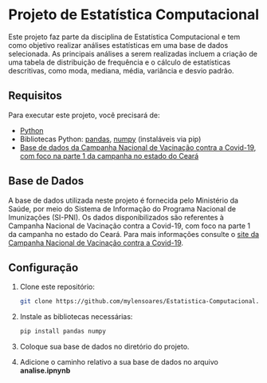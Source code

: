 # Projeto de Estatística Computacional

Este projeto faz parte da disciplina de Estatística Computacional e tem como objetivo realizar análises estatísticas em uma base de dados selecionada. As principais análises a serem realizadas incluem a criação de uma tabela de distribuição de frequência e o cálculo de estatísticas descritivas, como moda, mediana, média, variância e desvio padrão.

## Requisitos

Para executar este projeto, você precisará de:

- [Python](https://www.python.org/)
- Bibliotecas Python: [pandas](https://pandas.pydata.org/), [numpy](https://numpy.org/) (instaláveis via pip)
- [Base de dados da Campanha Nacional de Vacinação contra a Covid-19, com foco na parte 1 da campanha no estado do Ceará](https://s3.sa-east-1.amazonaws.com/ckan.saude.gov.br/SIPNI/COVID/uf/uf%3DCE/part-00000-1c1eb500-0db5-43f8-8efd-a6c39f7bb2b8.c000.csv)

## Base de Dados

A base de dados utilizada neste projeto é fornecida pelo Ministério da Saúde, por meio do Sistema de Informação do Programa Nacional de Imunizações (SI-PNI). Os dados disponibilizados são referentes à Campanha Nacional de Vacinação contra a Covid-19, com foco na parte 1 da campanha no estado do Ceará. Para mais informações consulte o [site da Campanha Nacional de Vacinação contra a Covid-19](https://dados.gov.br/dados/conjuntos-dados/covid-19-vacinacao1).


## Configuração

1. Clone este repositório:

   ```bash
   git clone https://github.com/mylensoares/Estatistica-Computacional.git
   ```

2. Instale as bibliotecas necessárias:

   ```bash
   pip install pandas numpy
   ```
3. Coloque sua base de dados no diretório do projeto.

4. Adicione o caminho relativo a sua base de dados no arquivo **analise.ipnynb**
